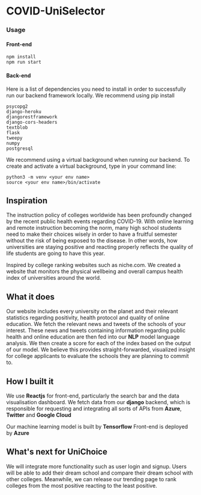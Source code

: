 # COVID-UniSelector


### Usage

#### Front-end
```
npm install
npm run start
```

#### Back-end

Here is a list of dependencies you need to install in order to successfully run our backend framework locally. We recommend using pip install

```
psycopg2
django-heroku
djangorestframework
django-cors-headers
textblob
flask
tweepy
numpy
postgresql
```

We recommend using a virtual background when running our backend. To create and activate a virtual background, type in your command line:

```
python3 -m venv <your env name>
source <your env name>/bin/activate
```


## Inspiration
The instruction policy of colleges worldwide has been profoundly changed by the recent public health events regarding COVID-19. With online learning and remote instruction becoming the norm, many high school students need to make their choices wisely in order to have a fruitful semester without the risk of being exposed to the disease. In other words, how universities are staying positive and reacting properly reflects the quality of life students are going to have this year.

Inspired by college ranking websites such as niche.com. We created a website that monitors the physical wellbeing and overall campus health index of universities around the world.

## What it does
Our website includes every university on the planet and their relevant statistics regarding positivity, health protocol and quality of online education. We fetch the relevant news and tweets of the schools of your interest. These news and tweets containing information regarding public health and online education are then fed into our **NLP** model language analysis. We then create a score for each of the index based on the output of our model. We believe this provides straight-forwarded, visualized insight for college applicants to evaluate the schools they are planning to commit to.

## How I built it
We use **Reactjs** for front-end, particularly the search bar and the data visualisation dashboard. We fetch data from our **django** backend, which is responsible for requesting and integrating all sorts of APIs from **Azure**, **Twitter** and **Google Cloud**

Our machine learning model is built by **Tensorflow**
Front-end is deployed by **Azure**

## What's next for UniChoice
We will integrate more functionality such as user login and signup. Users will be able to add their dream school and compare their dream school with other colleges. Meanwhile, we can release our trending page to rank colleges from the most positive reacting to the least positive.
